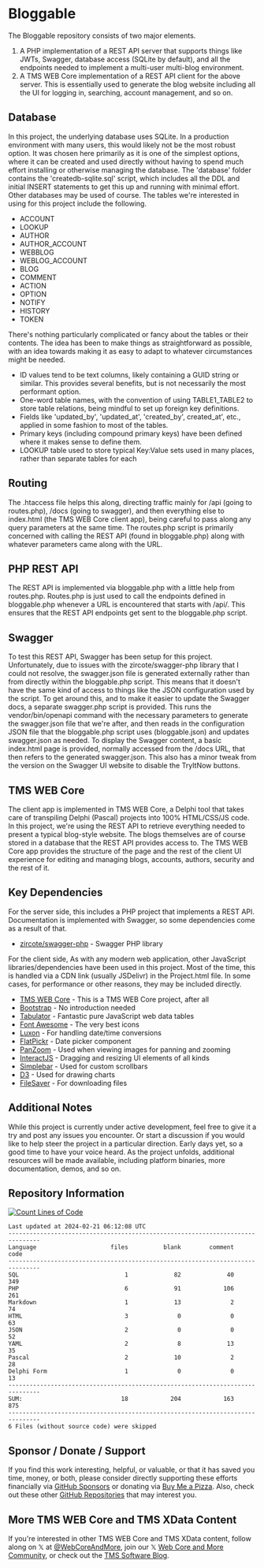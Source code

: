 # Bloggable

The Bloggable repository consists of two major elements.
1. A PHP implementation of a REST API server that supports things like JWTs, Swagger, database access (SQLite by default), and all the endpoints needed to implement a multi-user multi-blog environment.
2. A TMS WEB Core implementation of a REST API client for the above server. This is essentially used to generate the blog website including all the UI for logging in, searching, account management, and so on.

## Database
In this project, the underlying database uses SQLite. In a production environment with many users, this would likely not be the most robust option. It was chosen here primarily as it is one of the simplest options, where it can be created and used directly without having to spend much effort installing or otherwise managing the database. The 'database' folder contains the 'createdb-sqlite.sql' script, which includes all the DDL and initial INSERT statements to get this up and running with minimal effort. Other databases may be used of course. The tables we're interested in using for this project include the following.
- ACCOUNT
- LOOKUP
- AUTHOR
- AUTHOR_ACCOUNT
- WEBBLOG
- WEBLOG_ACCOUNT
- BLOG
- COMMENT
- ACTION
- OPTION
- NOTIFY
- HISTORY
- TOKEN

There's nothing particularly complicated or fancy about the tables or their contents. The idea has been to make things as straightforward as possible, with an idea towards making it as easy to adapt to whatever circumstances might be needed.
- ID values tend to be text columns, likely containing a GUID string or similar. This provides several benefits, but is not necessarily the most performant option.
- One-word table names, with the convention of using TABLE1_TABLE2 to store table relations, being mindful to set up foreign key definitions.
- Fields like 'updated_by', 'updated_at', 'created_by', created_at', etc., applied in some fashion to most of the tables.
- Primary keys (including compound primary keys) have been defined where it makes sense to define them.
- LOOKUP table used to store typical Key:Value sets used in many places, rather than separate tables for each

## Routing
The .htaccess file helps this along, directing traffic mainly for /api (going to routes.php), /docs (going to swagger), and then everything else to index.html (the TMS WEB Core client app), being careful to pass along any query parameters at the same time. The routes.php script is primarily concerned with calling the REST API (found in bloggable.php) along with whatever parameters came along with the URL.

## PHP REST API
The REST API is implemented via bloggable.php with a little help from routes.php. Routes.php is just used to call the endpoints defined in bloggable.php whenever a URL is encountered that starts with /api/. This ensures that the REST API endpoints get sent to the bloggable.php script. 

## Swagger
To test this REST API, Swagger has been setup for this project. Unfortunately, due to issues with the zircote/swagger-php library that I could not resolve, the swagger.json file is generated externally rather than from directly within the bloggable.php script. This means that it doesn't have the same kind of access to things like the JSON configuration used by the script. To get around this, and to make it easier to update the Swagger docs, a separate swagger.php script is provided. This runs the vendor/bin/openapi command with the necessary parameters to generate the swagger.json file that we're after, and then reads in the configuration JSON file that the bloggable.php script uses (bloggable.json) and updates swagger.json as needed. To display the Swagger content, a basic index.html page is provided, normally accessed from the /docs URL, that then refers to the generated swagger.json. This also has a minor tweak from the version on the Swagger UI website to disable the TryItNow buttons. 

## TMS WEB Core
The client app is implemented in TMS WEB Core, a Delphi tool that takes care of transpiling Delphi (Pascal) projects into 100% HTML/CSS/JS code. In this project, we're using the REST API to retrieve everything needed to present a typical blog-style website. The blogs themselves are of course stored in a database that the REST API provides access to. The TMS WEB Core app provides the structure of the page and the rest of the client UI experience for editing and managing blogs, accounts, authors, security and the rest of it.

## Key Dependencies
For the server side, this includes a PHP project that implements a REST API. Documentation is implemented with Swagger, so some dependencies come as a result of that.
- [zircote/swagger-php](https://github.com/zircote/swagger-php) - Swagger PHP library

For the client side, As with any modern web application, other JavaScript libraries/dependencies have been used in this project. Most of the time, this is handled via a CDN link (usually JSDelivr) in the Project.html file. In some cases, for performance or other reasons, they may be included directly.
- [TMS WEB Core](https://www.tmssoftware.com/site/tmswebcore.asp) - This is a TMS WEB Core project, after all
- [Bootstrap](https://getbootstrap.com/) - No introduction needed
- [Tabulator](https://www.tabulator.info) - Fantastic pure JavaScript web data tables
- [Font Awesome](https://www.fontawesome.com) - The very best icons
- [Luxon](https://moment.github.io/luxon/#/) - For handling date/time conversions
- [FlatPickr](https://flatpickr.js.org) - Date picker component
- [PanZoom](https://github.com/timmywil/panzoom) - Used when viewing images for panning and zooming
- [InteractJS](https://interactjs.io/) - Dragging and resizing UI elements of all kinds
- [Simplebar](https://github.com/Grsmto/simplebar) - Used for custom scrollbars
- [D3](https://d3js.org/) - Used for drawing charts
- [FileSaver](https://moment.github.io/luxon/#/?id=luxon) - For downloading files

## Additional Notes
While this project is currently under active development, feel free to give it a try and post any issues you encounter.  Or start a discussion if you would like to help steer the project in a particular direction.  Early days yet, so a good time to have your voice heard.  As the project unfolds, additional resources will be made available, including platform binaries, more documentation, demos, and so on.

## Repository Information 
[![Count Lines of Code](https://github.com/500Foods/Template/actions/workflows/main.yml/badge.svg)](https://github.com/500Foods/Template/actions/workflows/main.yml)
<!--CLOC-START -->
```
Last updated at 2024-02-21 06:12:08 UTC
-------------------------------------------------------------------------------
Language                     files          blank        comment           code
-------------------------------------------------------------------------------
SQL                              1             82             40            349
PHP                              6             91            106            261
Markdown                         1             13              2             74
HTML                             3              0              0             63
JSON                             2              0              0             52
YAML                             2              8             13             35
Pascal                           2             10              2             28
Delphi Form                      1              0              0             13
-------------------------------------------------------------------------------
SUM:                            18            204            163            875
-------------------------------------------------------------------------------
6 Files (without source code) were skipped
```
<!--CLOC-END-->

## Sponsor / Donate / Support
If you find this work interesting, helpful, or valuable, or that it has saved you time, money, or both, please consider directly supporting these efforts financially via [GitHub Sponsors](https://github.com/sponsors/500Foods) or donating via [Buy Me a Pizza](https://www.buymeacoffee.com/andrewsimard500). Also, check out these other [GitHub Repositories](https://github.com/500Foods?tab=repositories&q=&sort=stargazers) that may interest you.

## More TMS WEB Core and TMS XData Content
If you're interested in other TMS WEB Core and TMS XData content, follow along on 𝕏 at [@WebCoreAndMore](https://x.com/WebCoreAndMore), join our 𝕏 [Web Core and More Community](https://twitter.com/i/communities/1683267402384183296), or check out the [TMS Software Blog](https://www.tmssoftware.com/site/blog.asp).
